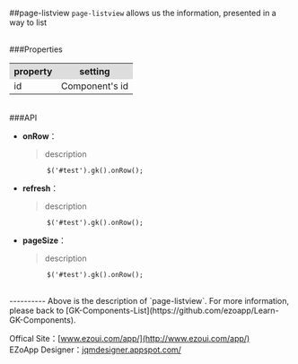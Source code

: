 ##page-listview
`page-listview` allows us the information, presented in a way to list 

<br/>
###Properties
<table>

<tr>
<th style="background:#ddd;">property</th>
<th style="background:#ddd;">setting</th>
</tr>

<tr>
<td>id</td>
<td>Component's id</td>
</tr>

</table>

<br/>
###API

- **onRow**：  
  	> description

			$('#test').gk().onRow();


- **refresh**：  
  	> description

			$('#test').gk().onRow();


- **pageSize**：  
  	> description

			$('#test').gk().onRow();



<br/>
----------
Above is the description of `page-listview`. For more information, please back to [GK-Components-List](https://github.com/ezoapp/Learn-GK-Components).

Offical Site：[www.ezoui.com/app/](http://www.ezoui.com/app/)  
EZoApp Designer：[jqmdesigner.appspot.com/](http://jqmdesigner.appspot.com/)




